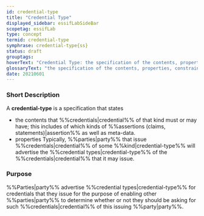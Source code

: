 ```yaml
---
id: credential-type
title: "Credential Type"
displayed_sidebar: essifLabSideBar
scopetag: essifLab
type: concept
termid: credential-type
symphrase: credential-type{ss}
status: draft
grouptags:
hoverText: "Credential Type: the specification of the contents, properties, constraints etc. that Credentials of this type must have/comply with."
glossaryText: "the specification of the contents, properties, constraints etc. that %%credentials^credential%% of this type must have/comply with."
date: 20210601
---
```


### Short Description
A **credential-type** is a specification that states
- the contents that %%credentials|credential%% of that kind must or may have; this includes of which kinds of %%assertions (claims, statements)|assertion%% as well as meta-data.
- properties Typically, %%parties|party%% that issue %%credentials|credential%% of some %%kind|credential-type%% will advertise the %%credential types|credential-type%% of the %%credentials|credential%% that it may issue.

### Purpose
%%Parties|party%% advertise %%credential types|credential-type%% for credentials that they issue for the purpose of enabling other %%parties|party%% to determine whether or not they should be asking for such %%credentials|credential%% of this issuing %%party|party%%.